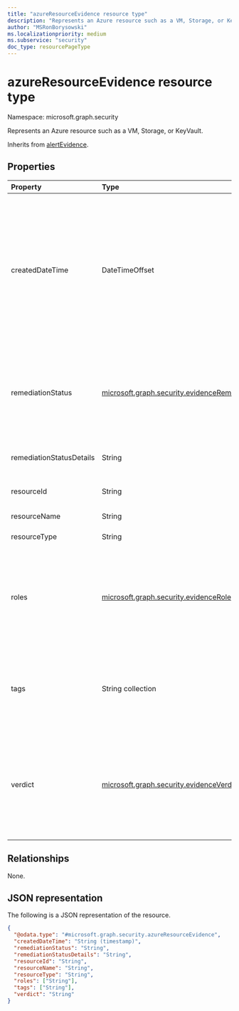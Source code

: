 ```yaml
---
title: "azureResourceEvidence resource type"
description: "Represents an Azure resource such as a VM, Storage, or KeyVault."
author: "MSRonBorysowski"
ms.localizationpriority: medium
ms.subservice: "security"
doc_type: resourcePageType
---
```


# azureResourceEvidence resource type

Namespace: microsoft.graph.security

Represents an Azure resource such as a VM, Storage, or KeyVault.

Inherits from [alertEvidence](../resources/security-alertevidence.md).

## Properties

|Property|Type|Description|
|:---|:---|:---|
|createdDateTime|DateTimeOffset|The date and time when the evidence was created and added to the alert. The Timestamp type represents date and time information using ISO 8601 format and is always in UTC time. For example, midnight UTC on Jan 1, 2014 is `2014-01-01T00:00:00Z`. Inherited from [alertEvidence](../resources/security-alertevidence.md). |
|remediationStatus|[microsoft.graph.security.evidenceRemediationStatus](../resources/security-alertevidence.md#evidenceremediationstatus-values)|Status of the remediation action taken. The possible values are: `none`, `remediated`, `prevented`, `blocked`, `notFound`, `unknownFutureValue`. Inherited from [alertEvidence](../resources/security-alertevidence.md).|
|remediationStatusDetails|String|Details about the remediation status. Inherited from [alertEvidence](../resources/security-alertevidence.md).|
|resourceId|String|The unique identifier for the Azure resource.|
|resourceName|String|The name of the resource.|
|resourceType|String|The type of the resource.|
|roles|[microsoft.graph.security.evidenceRole](../resources/security-alertevidence.md#evidencerole-values) collection|One or more roles that an evidence entity represents in an alert. For example, an IP address that is associated with an attacker has the evidence role `Attacker`. Inherited from [alertEvidence](../resources/security-alertevidence.md).|
|tags|String collection|Array of custom tags associated with an evidence instance. For example, to denote a group of devices or high value assets. Inherited from [alertEvidence](../resources/security-alertevidence.md).|
|verdict|[microsoft.graph.security.evidenceVerdict](../resources/security-alertevidence.md#evidenceverdict-values)|The decision reached by automated investigation. The possible values are: `unknown`, `suspicious`, `malicious`, `noThreatsFound`, `unknownFutureValue`. Inherited from [alertEvidence](../resources/security-alertevidence.md).|

## Relationships

None.

## JSON representation

The following is a JSON representation of the resource.
<!-- {
  "blockType": "resource",
  "@odata.type": "microsoft.graph.security.azureResourceEvidence",
  "baseType": "microsoft.graph.security.alertEvidence"
}
-->
``` json
{
  "@odata.type": "#microsoft.graph.security.azureResourceEvidence",
  "createdDateTime": "String (timestamp)",
  "remediationStatus": "String",
  "remediationStatusDetails": "String",
  "resourceId": "String",
  "resourceName": "String",
  "resourceType": "String",
  "roles": ["String"],
  "tags": ["String"],
  "verdict": "String"
}
```
